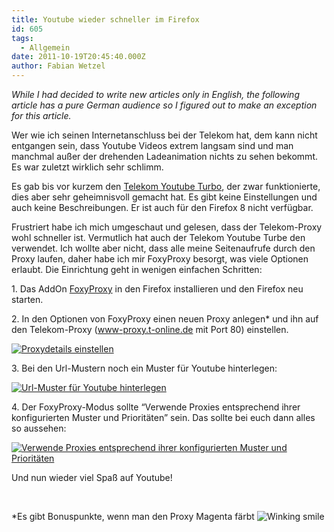 ```yaml
---
title: Youtube wieder schneller im Firefox
id: 605
tags:
  - Allgemein
date: 2011-10-19T20:45:40.000Z
author: Fabian Wetzel
---
```


_While I had decided to write new articles only in English, the following article has a pure German audience so I figured out to make an exception for this article._

Wer wie ich seinen Internetanschluss bei der Telekom hat, dem kann nicht entgangen sein, dass Youtube Videos extrem langsam sind und man manchmal außer der drehenden Ladeanimation nichts zu sehen bekommt. Es war zuletzt wirklich sehr schlimm.

Es gab bis vor kurzem den [Telekom Youtube Turbo](https://addons.mozilla.org/de/firefox/addon/telekom-youtube-turbo/), der zwar funktionierte, dies aber sehr geheimnisvoll gemacht hat. Es gibt keine Einstellungen und auch keine Beschreibungen. Er ist auch für den Firefox 8 nicht verfügbar.

Frustriert habe ich mich umgeschaut und gelesen, dass der Telekom-Proxy wohl schneller ist. Vermutlich hat auch der Telekom Youtube Turbe den verwendet. Ich wollte aber nicht, dass alle meine Seitenaufrufe durch den Proxy laufen, daher habe ich mir FoxyProxy besorgt, was viele Optionen erlaubt. Die Einrichtung geht in wenigen einfachen Schritten:

1\. Das AddOn [FoxyProxy](https://addons.mozilla.org/de/firefox/addon/foxyproxy-standard/) in den Firefox installieren und den Firefox neu starten.

2\. In den Optionen von FoxyProxy einen neuen Proxy anlegen* und ihn auf den Telekom-Proxy (www-proxy.t-online.de mit Port 80) einstellen.

[![Proxydetails einstellen](https://az275061.vo.msecnd.net/blogmedia/2011/10/image_thumb10.png "Proxydetails einstellen")](https://az275061.vo.msecnd.net/blogmedia/2011/10/image56.png)

3\. Bei den Url-Mustern noch ein Muster für Youtube hinterlegen:

[![Url-Muster für Youtube hinterlegen](https://az275061.vo.msecnd.net/blogmedia/2011/10/image_thumb11.png "Url-Muster für Youtube hinterlegen")](https://az275061.vo.msecnd.net/blogmedia/2011/10/image57.png)

4\. Der FoxyProxy-Modus sollte “Verwende Proxies entsprechend ihrer konfigurierten Muster und Prioritäten” sein. Das sollte bei euch dann alles so aussehen:

[![Verwende Proxies entsprechend ihrer konfigurierten Muster und Prioritäten](https://az275061.vo.msecnd.net/blogmedia/2011/10/image_thumb12.png "Verwende Proxies entsprechend ihrer konfigurierten Muster und Prioritäten")](https://az275061.vo.msecnd.net/blogmedia/2011/10/image58.png)

Und nun wieder viel Spaß auf Youtube!

&#160;

*Es gibt Bonuspunkte, wenn man den Proxy Magenta färbt ![Winking smile](https://az275061.vo.msecnd.net/blogmedia/2011/10/wlEmoticon-winkingsmile4.png)
